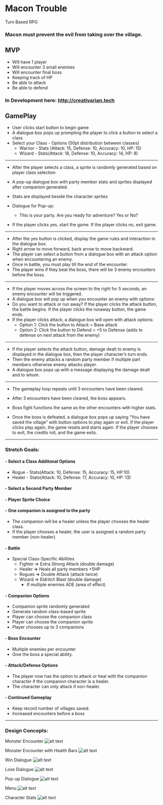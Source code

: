 # Macon Trouble
Turn Based RPG

### Macon must prevent the evil from taking over the village.

## MVP
* Will have 1 player
* Will encounter 3 small enemies
* Will encounter final boss
* Keeping track of HP
* Be able to attack
* Be able to defend

### In Development here: http://creativarian.tech

## GamePlay

* User clicks start button to begin game
* A dialogue box pops up prompting the player to click a button to select a class
* Select your Class - Options (50pt distribution between classes)
  * Warrior - Stats (Attack: 15, Defense: 10,  Accuracy: 10, HP: 15)
  * Wizard - Stats(Attack: 18, Defense: 10, Accuracy: 14, HP: 8)


---
* After the player selects a class, a sprite is randomly generated based on player class selection
  
* A pop-up dialogue box with party member stats and sprites displayed after companion generated. 
* Stats are displayed beside the character sprites
* Dialogue for Pop-up:
  * This is your party. Are you ready for adventure? Yes or No?
* If the player clicks yes, start the game. If the player clicks no, exit game.
---
* After the yes button is clicked, display the game rules and interaction in the dialogue box.
* Right arrow to move forward, back arrow to move backward.  
* The player can select a button from a dialogue box with an attack option when encountering an enemy.
* Once in battle, you must play till the end of the encounter.
* The player wins if they beat the boss, there will be 3 enemy encounters before the boss.

---
* If the player moves across the screen to the right for 5 seconds, an enemy encounter will be triggered.
* A dialogue box will pop up when you encounter an enemy with options:
* Do you want to attack or run away? If the player clicks the attack button, the battle begins. If the player clicks the runaway button, the game ends.
* If the player clicks attack, a dialogue box will open with attack options:
  * Option 1: Click the button to Attack = Base attack
  * Option 2: Click the button to Defend = +5 to Defense (adds to defense on next attack from the enemy)
 
---
* If the player selects the attack button, damage dealt to enemy is displayed in the dialogue box, then the player character’s turn ends.
* Then the enemy attacks a random party member if multiple part members otherwise enemy attacks player.
* A dialogue box pops up with a message displaying the damage dealt and to whom.
---
* The gameplay loop repeats until 3 encounters have been cleared. 
* After 3 encounters have been cleared, the boss appears.
* Boss fight functions the same as the other encounters with higher stats.
 
* Once the boss is defeated, a dialogue box pops up saying “You have saved the village” with button options to play again or exit. If the player clicks play again, the game resets and starts again. If the player chooses to exit, the credits roll, and the game exits. 

---

### Stretch Goals:
#### - Select a Class Additonal Options
  * Rogue - Stats(Attack: 10, Defense: 15, Accuracy: 15, HP:10)
  * Healer - Stats(Attack: 10, Defense: 17, Accuracy: 10, HP: 13)
#### - Select a Second Party Member
#### - Player Sprite Choice
#### - One companion is assigned to the party 
* The companion will be a healer unless the player chooses the healer class. 
* If the player chooses a healer, the user is assigned a random party member (non-healer).
#### - Battle
  * Special Class-Specific Abilities
    * Fighter => Extra Strong Attack (double damage)
    * Healer => Heals all party members +5HP
    * Rogues => Double Attack (attack twice)
    * Wizard => Eldritch Blast (double damage)
      * If multiple enemies AOE (area of effect)
#### - Companion Options
* Companion sprite randomly generated
* Generate random class-based sprite
* Player can choose the companion class 
* Player can choose the companion sprite
* Player chooses up to 3 companions

#### - Boss Encounter
 * Multiple enemies per encounter
 * Give the boss a special ability.

#### - Attack/Defense Options
* The player now has the option to attack or heal with the companion character if the companion character is a healer. 
* The character can only attack if non-healer. 

#### - Continued Gameplay
  * Keep record number of villages saved.
  * Increased encounters before a boss
 
---
### Design Concepts: 

Monster Encounter
![alt text](img/macon-trouble-monster-encounter.jpg "Macon Trouble Monster Encounter")

Monster Encounter with Health Bars
![alt text](img/macon-trouble-health-bars.jpg "Macon Trouble Monster Encounter")

Win Dialogue
![alt text](img/macon-trouble-win.jpg "Macon Trouble Monster Encounter")

Lose Dialogue
![alt text](img/macon-trouble-lose.jpg "Macon Trouble Monster Encounter")

Pop-up Dialogue
![alt text](img/macon-trouble-pop-up-dialogue.jpg "Macon Trouble Monster Encounter")

Menu
![alt text](img/macon-trouble-menu-options.jpg "Macon Trouble Monster Encounter")

Character Stats
![alt text](img/macon-trouble-character-stats.jpg "Macon Trouble Monster Encounter")
